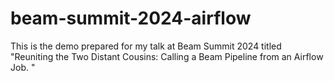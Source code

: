 # beam-summit-2024-airflow
This is the demo prepared for my talk at Beam Summit 2024 titled "Reuniting the Two Distant Cousins: Calling a Beam Pipeline from an Airflow Job. "

